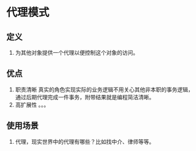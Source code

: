 # 代理模式
## 定义
1. 为其他对象提供一个代理以便控制这个对象的访问。
## 优点
1. 职责清晰
真实的角色实现实际的业务逻辑不用关心其他非本职的事务逻辑，
通过后期代理完成一件事务，附带结果就是编程简洁清晰。
2. 高扩展性
。。。
## 使用场景
1. 代理，现实世界中的代理有哪些？比如找中介、律师等等。